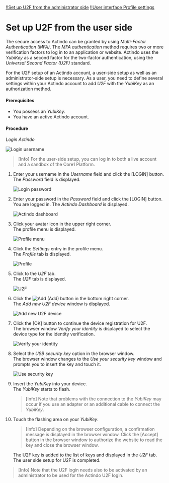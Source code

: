 [!!Set up U2F from the administrator side](./02_AdminSetupActindo.md)
[!!User interface Profile settings](../../UserInterface/01d_U2F.md)

# Set up U2F from the user side

The secure access to Actindo can be granted by using *Multi-Factor Authentication (MFA)*. The *MFA authentication* method requires two or more verification factors to log in to an application or website. Actindo uses the *YubiKey* as a second factor for the two-factor authentication, using the *Universal Second Factor (U2F)* standard.

For the U2F setup of an Actindo account, a user-side setup as well as an administrator-side setup is necessary. As a user, you need to define several settings within your Actindo account to add *U2F* with the *YubiKey* as an authorization method.

#### Prerequisites

- You possess an *YubiKey*.
- You have an active Actindo account.

#### Procedure

*Login Actindo*

![Login username](../../Assets/Screenshots/Core1Platform/LoginUserName.png "[Login username]")

> [Info] For the user-side setup, you can log in to both a live account and a sandbox of the Core1 Platform.

1. Enter your username in the *Username* field and click the [LOGIN] button.   
    The *Password* field is displayed.

    ![Login password](../../Assets/Screenshots/Core1Platform/LoginPassword.png "[Login password]")

2. Enter your password in the *Password* field and click the [LOGIN] button.   
    You are logged in. The *Actindo Dashboard* is displayed.

    ![Actindo dashboard](../../Assets/Screenshots/ActindoDashboard/ActindoDashboard.png "[Actindo dashboard]")

3. Click your avatar icon in the upper right corner.   
    The profile menu is displayed.

    ![Profile menu](../../Assets/Screenshots/Core1Platform/ProfileMenu.png "[Profile menu]")

4. Click the *Settings* entry in the profile menu.   
    The *Profile* tab is displayed.

    ![Profile](../../Assets/Screenshots/Core1Platform/ProfileSettings/Profile/Profile.png "[Profile]")

5. Click to the *U2F* tab.   
    The *U2F* tab is displayed.

    ![U2F](../../Assets/Screenshots/Core1Platform/ProfileSettings/U2F/U2F.png "[U2F]")

6. Click the ![Add](../../Assets/Icons/Plus01.png "[Add]") (Add) button in the bottom right corner.   
    The *Add new U2F device* window is displayed.

    ![Add new U2F device](../../Assets/Screenshots/Core1Platform/ProfileSettings/U2F/AddNewU2FDevice.png "[Add new U2F device]")

7. Click the [OK] button to continue the device registration for U2F.   
    The browser window *Verify your identity* is displayed to select the device type for the identity verification.

    ![Verify your identity](../../Assets/Screenshots/Core1Platform/ProfileSettings/U2F/VerifyIdentity.png "[Verify your identity]")

8. Select the *USB security key* option in the browser window.   
    The browser window changes to the *Use your security key* window and prompts you to insert the key and touch it.

    ![Use security key](../../Assets/Screenshots/Core1Platform/ProfileSettings/U2F/UseSecurityKey.png "[Use security key]")

9. Insert the *YubiKey* into your device.   
    The *YubiKey* starts to flash.

    > [Info] Note that problems with the connection to the *YubiKey* may occur if you use an adapter or an additional cable to connect the *YubiKey*.

8. Touch the flashing area on your *YubiKey*.    

   > [Info] Depending on the browser configuration, a confirmation message is displayed in the browser window. Click the [Accept] button in the browser window to authorize the website to read the key and close the browser window.    

   The U2F key is added to the list of keys and displayed in the *U2F* tab. The user side setup for U2F is completed.

> [Info] Note that the U2F login needs also to be activated by an administrator to be used for the Actindo U2F login.
